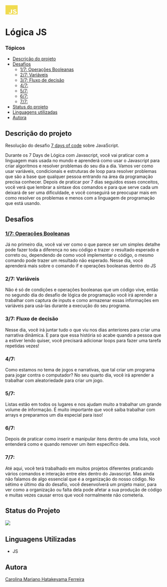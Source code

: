 <div  style="display: inline_block">
  <img align="center" alt="Nalu-JS" height="30" width="40" src="https://raw.githubusercontent.com/devicons/devicon/master/icons/javascript/javascript-plain.svg"> 
</div>

# Lógica JS

### Tópicos

- [Descrição do projeto](#descrição-do-projeto)
- [Desafios](#desafios)
  - [1/7: Operações Booleanas](#17-operações-booleanas)
  - [2/7: Variáveis](#27-variáveis)
  - [3/7: Fluxo de decisão](#37-fluxo-de-decisão)
  - [4/7: ](#47)
  - [5/7: ](#57)
  - [6/7: ](#67)
  - [7/7: ](#77)
- [Status do projeto](#status-do-projeto)
- [Linguagens utilizadas](#linguagens-utilizadas) 
- [Autora](#autora)

## Descrição do projeto

Resolução do desafio [7 days of code](https://7daysofcode.io/) sobre JavaScript.

Durante os 7 Days de Lógica com Javascript, você vai praticar com a linguagem mais usada no mundo e aprenderá como usar o Javascript para criar algoritmos e resolver problemas do seu dia a dia. Vamos ver como usar variáveis, condicionais e estruturas de loop para resolver problemas que são a base que qualquer pessoa entrando na área da programação precisa conhecer. Depois de praticar por 7 dias seguidos esses conceitos, você verá que lembrar a sintaxe dos comandos e para que serve cada um deixará de ser uma dificuldade, e você conseguirá se preocupar mais em como resolver os problemas e menos com a linguagem de programação que está usando.



## Desafios
### [1/7: Operações Booleanas](./Javascript/Dia%2001)

Já no primeiro dia, você vai ver como o que parece ser um simples detalhe pode fazer toda a diferença no seu código e trazer o resultado esperado e correto ou, dependendo de como você implementar o código, o mesmo comando pode trazer um resultado não esperado. Nesse dia, você aprenderá mais sobre o comando if e operações booleanas dentro do JS

### 2/7: Variáveis

Não é só de condições e operações booleanas que um código vive, então no segundo dia do desafio de lógica de programação você irá aprender a trabalhar com captura de inputs e como armazenar essas informações em variáveis para usá-las durante a execução do seu programa.

### 3/7: Fluxo de decisão

Nesse dia, você irá juntar tudo o que viu nos dias anteriores para criar uma narrativa dinâmica. E para que essa história só acabe quando a pessoa que a estiver lendo quiser, você precisará adicionar loops para fazer uma tarefa repetidas vezes!

### 4/7:

Como estamos no tema de jogos e narrativas, que tal criar um programa para jogar contra o computador? No seu quarto dia, você irá aprender a trabalhar com aleatoriedade para criar um jogo.

### 5/7:

Listas estão em todos os lugares e nos ajudam muito a trabalhar um grande volume de informação. É muito importante que você saiba trabalhar com arrays e preparamos um dia especial para isso!

### 6/7:

Depois de praticar como inserir e manipular itens dentro de uma lista, você entenderá como e quando remover um item específico dela.

### 7/7:

Até aqui, você terá trabalhado em muitos projetos diferentes praticando vários comandos e interação entre eles dentro do Javascript. Mas ainda não falamos de algo essencial que é a organização do nosso código. No sétimo e último dia do desafio, você desenvolverá um projeto maior, para ver como a organização ou falta dela pode afetar a sua produção de código e muitas vezes causar erros que você normalmente não cometeria.

## Status do Projeto
![](https://geps.dev/progress/43?dangerColor=800000&warningColor=ff9900&successColor=006600)

## Linguagens Utilizadas
* JS

## Autora
[Carolina Mariano Hatakeyama Ferreira](https://github.com/carolhatakeyama)
